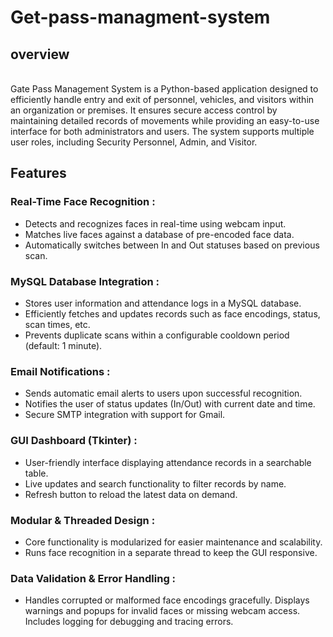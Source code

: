 # Get-pass-managment-system

## overview
<br>
Gate Pass Management System is a Python-based application designed to efficiently handle entry and exit of personnel, vehicles, and visitors within an organization or premises. It ensures secure access control by maintaining detailed records of movements while providing an easy-to-use interface for both administrators and users. The system supports multiple user roles, including Security Personnel, Admin, and Visitor.
<br>

## Features
  
###  Real-Time Face Recognition : <br>
* Detects and recognizes faces in real-time using webcam input.
* Matches live faces against a database of pre-encoded face data.
* Automatically switches between In and Out statuses based on previous scan.

###  MySQL Database Integration : <br>
* Stores user information and attendance logs in a MySQL database.
* Efficiently fetches and updates records such as face encodings, status, scan times, etc.
* Prevents duplicate scans within a configurable cooldown period (default: 1 minute).

###  Email Notifications : <br>
* Sends automatic email alerts to users upon successful recognition.
* Notifies the user of status updates (In/Out) with current date and time.
* Secure SMTP integration with support for Gmail.

### GUI Dashboard (Tkinter) : <br>
* User-friendly interface displaying attendance records in a searchable table.
* Live updates and search functionality to filter records by name.
* Refresh button to reload the latest data on demand.

### Modular & Threaded Design : <br>
* Core functionality is modularized for easier maintenance and scalability.
* Runs face recognition in a separate thread to keep the GUI responsive.

### Data Validation & Error Handling : <br>
* Handles corrupted or malformed face encodings gracefully.
Displays warnings and popups for invalid faces or missing webcam access.
Includes logging for debugging and tracing errors.
